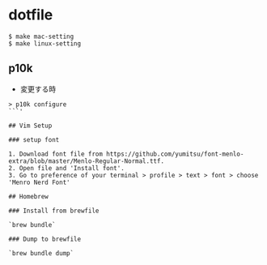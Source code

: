 # dotfile

```shell
$ make mac-setting
$ make linux-setting
```

## p10k

- 変更する時
```shell
> p10k configure
```'

## Vim Setup

### setup font

1. Download font file from https://github.com/yumitsu/font-menlo-extra/blob/master/Menlo-Regular-Normal.ttf.
2. Open file and 'Install font'.
3. Go to preference of your terminal > profile > text > font > choose 'Menro Nerd Font'

## Homebrew

### Install from brewfile

`brew bundle`

### Dump to brewfile

`brew bundle dump`
